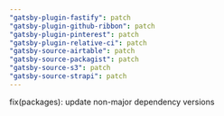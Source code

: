```yaml
---
"gatsby-plugin-fastify": patch
"gatsby-plugin-github-ribbon": patch
"gatsby-plugin-pinterest": patch
"gatsby-plugin-relative-ci": patch
"gatsby-source-airtable": patch
"gatsby-source-packagist": patch
"gatsby-source-s3": patch
"gatsby-source-strapi": patch
---
```


fix(packages): update non-major dependency versions
